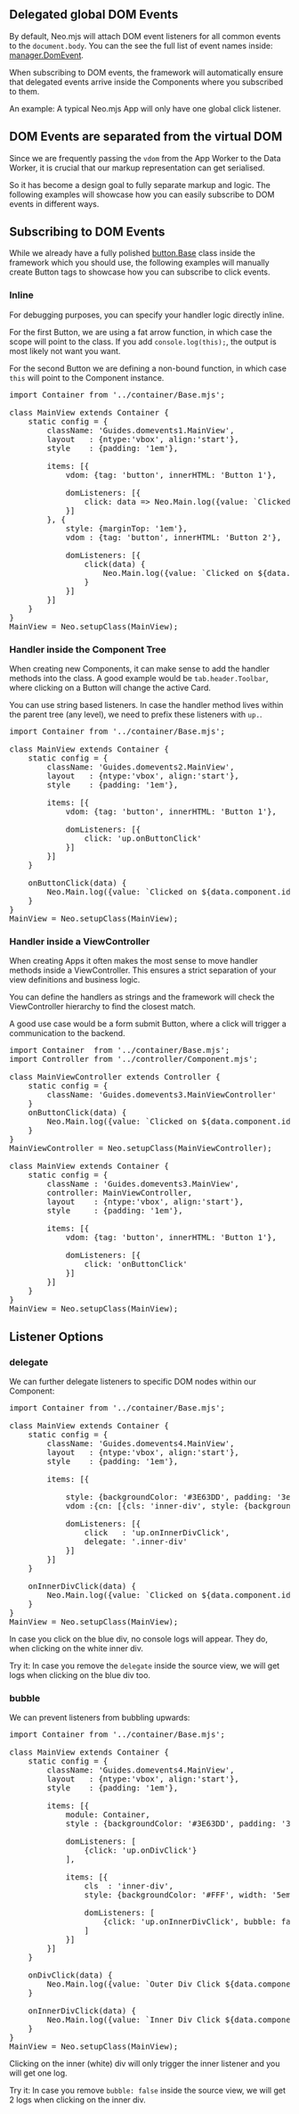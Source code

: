 ## Delegated global DOM Events

By default, Neo.mjs will attach DOM event listeners for all common events to the `document.body`.
You can the see the full list of event names inside:
<a href='https://github.com/neomjs/neo/blob/dev/src/manager/DomEvent.mjs' target='_blank'>manager.DomEvent</a>.

When subscribing to DOM events, the framework will automatically ensure that delegated events arrive
inside the Components where you subscribed to them.

An example: A typical Neo.mjs App will only have one global click listener.

## DOM Events are separated from the virtual DOM

Since we are frequently passing the `vdom` from the App Worker to the Data Worker,
it is crucial that our markup representation can get serialised.

So it has become a design goal to fully separate markup and logic.
The following examples will showcase how you can easily subscribe to DOM events in different ways.

## Subscribing to DOM Events

While we already have a fully polished
<a href='https://github.com/neomjs/neo/blob/dev/src/button/Base.mjs' target='_blank'>button.Base</a>
class inside the framework which you should use, the following examples will manually create
Button tags to showcase how you can subscribe to click events.

### Inline

For debugging purposes, you can specify your handler logic directly inline.

For the first Button, we are using a fat arrow function, in which case the scope will point to
the class. If you add `console.log(this);`, the output is most likely not want you want.

For the second Button we are defining a non-bound function, in which case `this` will point
to the Component instance.

<pre data-neo>
import Container from '../container/Base.mjs';

class MainView extends Container {
    static config = {
        className: 'Guides.domevents1.MainView',
        layout   : {ntype:'vbox', align:'start'},
        style    : {padding: '1em'},

        items: [{
            vdom: {tag: 'button', innerHTML: 'Button 1'},

            domListeners: [{
                click: data => Neo.Main.log({value: `Clicked on ${data.component.id}`})
            }]
        }, {
            style: {marginTop: '1em'},
            vdom : {tag: 'button', innerHTML: 'Button 2'},

            domListeners: [{
                click(data) {
                    Neo.Main.log({value: `Clicked on ${data.component.id}`})
                }
            }]
        }]
    }
}
MainView = Neo.setupClass(MainView);
</pre>

### Handler inside the Component Tree

When creating new Components, it can make sense to add the handler methods into the class.
A good example would be `tab.header.Toolbar`, where clicking on a Button will change the active Card.

You can use string based listeners. In case the handler method lives within the parent tree (any level),
we need to prefix these listeners with `up.`.

<pre data-neo>
import Container from '../container/Base.mjs';

class MainView extends Container {
    static config = {
        className: 'Guides.domevents2.MainView',
        layout   : {ntype:'vbox', align:'start'},
        style    : {padding: '1em'},

        items: [{
            vdom: {tag: 'button', innerHTML: 'Button 1'},

            domListeners: [{
                click: 'up.onButtonClick'
            }]
        }]
    }

    onButtonClick(data) {
        Neo.Main.log({value: `Clicked on ${data.component.id}`})
    }
}
MainView = Neo.setupClass(MainView);
</pre>

### Handler inside a ViewController

When creating Apps it often makes the most sense to move handler methods inside a ViewController.
This ensures a strict separation of your view definitions and business logic.

You can define the handlers as strings and the framework will check the ViewController hierarchy
to find the closest match.

A good use case would be a form submit Button, where a click will trigger a communication to the backend.

<pre data-neo>
import Container  from '../container/Base.mjs';
import Controller from '../controller/Component.mjs';

class MainViewController extends Controller {
    static config = {
        className: 'Guides.domevents3.MainViewController'
    }
    onButtonClick(data) {
        Neo.Main.log({value: `Clicked on ${data.component.id}`})
    }
}
MainViewController = Neo.setupClass(MainViewController);

class MainView extends Container {
    static config = {
        className : 'Guides.domevents3.MainView',
        controller: MainViewController,
        layout    : {ntype:'vbox', align:'start'},
        style     : {padding: '1em'},

        items: [{
            vdom: {tag: 'button', innerHTML: 'Button 1'},

            domListeners: [{
                click: 'onButtonClick'
            }]
        }]
    }
}
MainView = Neo.setupClass(MainView);
</pre>

## Listener Options

### delegate

We can further delegate listeners to specific DOM nodes within our Component:

<pre data-neo>
import Container from '../container/Base.mjs';

class MainView extends Container {
    static config = {
        className: 'Guides.domevents4.MainView',
        layout   : {ntype:'vbox', align:'start'},
        style    : {padding: '1em'},

        items: [{

            style: {backgroundColor: '#3E63DD', padding: '3em'},
            vdom :{cn: [{cls: 'inner-div', style: {backgroundColor: '#FFF', width: '5em', height: '3em'}}]},

            domListeners: [{
                click   : 'up.onInnerDivClick',
                delegate: '.inner-div'
            }]
        }]
    }

    onInnerDivClick(data) {
        Neo.Main.log({value: `Clicked on ${data.component.id}`})
    }
}
MainView = Neo.setupClass(MainView);
</pre>

In case you click on the blue div, no console logs will appear.
They do, when clicking on the white inner div.

Try it: In case you remove the `delegate` inside the source view,
we will get logs when clicking on the blue div too.

### bubble

We can prevent listeners from bubbling upwards:

<pre data-neo>
import Container from '../container/Base.mjs';

class MainView extends Container {
    static config = {
        className: 'Guides.domevents4.MainView',
        layout   : {ntype:'vbox', align:'start'},
        style    : {padding: '1em'},

        items: [{
            module: Container,
            style : {backgroundColor: '#3E63DD', padding: '3em'},

            domListeners: [
                {click: 'up.onDivClick'}
            ],

            items: [{
                cls  : 'inner-div',
                style: {backgroundColor: '#FFF', width: '5em', height: '3em'},

                domListeners: [
                    {click: 'up.onInnerDivClick', bubble: false}
                ]
            }]
        }]
    }

    onDivClick(data) {
        Neo.Main.log({value: `Outer Div Click ${data.component.id}`})
    }

    onInnerDivClick(data) {
        Neo.Main.log({value: `Inner Div Click ${data.component.id}`})
    }
}
MainView = Neo.setupClass(MainView);
</pre>

Clicking on the inner (white) div will only trigger the inner listener and you will get one log.

Try it: In case you remove `bubble: false` inside the source view,
we will get 2 logs when clicking on the inner div.
